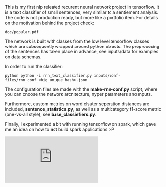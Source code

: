 This is my first nlp releated recurent neural network project in tensorflow. It is a text classifier of small sentences, very similar to a sentiement analysis. The code is not production ready, but more like a portfolio item. For details on the motivation behind the project check:

``
doc/popular.pdf
``


The network is built with classes from the low level tensorflow classes which are subsequently wrapped around python objects. The preprocesing of the sentences has taken place in advance, see inputs/data for examples on data schemas.

In order to run the classifier:

``python
python -i rnn_text_classifier.py inputs/conf-files/rnn_conf_<big_unique_hash>.json
``

The configuration files are made with the **make-rnn-conf.py** script, where you can choose the network architecture, hyper parameters and inputs.

Furthermore, custom metrics on word clsuter seperation distances are included, **sentence_statistics.py**, as well as a multicategory f1-score metric (one-vs-all style), see **base_classiefiers.py**. 

Finally, I experimented a bit with running tensorflow on spark, which gave me an idea on how to **not** build spark applications :-P

![popular.pdf](https://github.com/vsyropou/rnn-text-classifier/files/12709713/popular.pdf)
